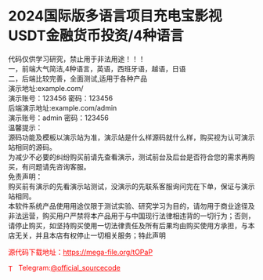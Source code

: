 # 2024国际版多语言项目充电宝影视USDT金融货币投资/4种语言

代码仅供学习研究，禁止用于非法用途！！！<br>一，前端大气简洁,4种语言，英语，西班牙语，越语，日语<br>二，后端比较完善，全面测试,适用于各种产品<br>演示地址:example.com/<br>演示账号：123456 密码：123456<br>后端演示地址:example.com/admin<br>演示账号：admin 密码：123456<br>温馨提示：<br>源码功能及模板以演示站为准，演示站是什么样源码就什么样，购买视为认可演示站相同的源码。<br>为减少不必要的纠纷购买前请先查看演示，测试前台及后台是否符合您的需求再购买，有问题请先咨询客服。<br>免责声明：<br>  购买前有演示的先看演示站测试，没演示的先联系客服询问完在下单，保证与演示站相同。<br>  本软件系统产品使用用途仅限于测试实验、研究学习为目的，请勿用于商业途径及非法运营，购买用户严禁将本产品用于与中国现行法律相违背的一切行为；否则，请停止购买，如坚持购买使用一切法律责任及所有后果均由购买使用方承担，与本店无关，并且本店有权停止一切相关服务；特此声明<br>


<p style="color: red;">源代码下载地址：<a href="https://mega-file.org/tOPaP" style="color: red;">https://mega-file.org/tOPaP</a></p><p style="color: red;"><img src="https://cdn-icons-png.flaticon.com/512/2111/2111646.png" alt="Telegram Icon" style="width: 16px; vertical-align: middle; margin-right: 5px;">Telegram:<a href="https://t.me/official_sourcecode" style="color: red;">@official_sourcecode</a></p>